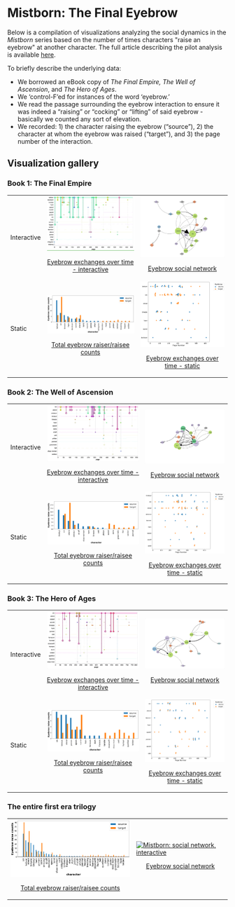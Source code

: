 # Mistborn: The Final Eyebrow

Below is a compilation of visualizations analyzing the social dynamics in the _Mistborn_ series based on the number of times characters "raise an eyebrow" at another character. The full article describing the pilot analysis is available [here](https://erinhwilson.medium.com/mistborn-the-final-eyebrow-54466c815285?sk=34fb429779981f41248ba118f6391465). 

To briefly describe the underlying data:
* We borrowed an eBook copy of _The Final Empire, The Well of Ascension_, and _The Hero of Ages_.
* We ‘control-F’ed for instances of the word ‘eyebrow.’
* We read the passage surrounding the eyebrow interaction to ensure it was indeed a “raising” or “cocking” or “lifting” of said eyebrow - basically we counted any sort of elevation.
* We recorded: 1) the character raising the eyebrow (“source”), 2) the character at whom the eyebrow was raised (“target”), and 3) the page number of the interaction.


## Visualization gallery

### Book 1: The Final Empire

<div>
    <table>
        <tr>
            <td>
                <p>Interactive</p>
            </td>
            <td>
                <a href="viz/fe_eyebrow_conn_int.html" title="Go to interactive visualization" display='inline'>
                    <img src="img/fe_conn_int.gif" alt="Final Empire: Connections over time, interactive" width="350"/>
                    <p style="text-align: center">Eyebrow exchanges over time - interactive</p>
                </a>
            </td>
            <td>
                <a href="viz/fe_net.html" title="Go to interactive visualization" display='inline'>
                    <img src="img/fe_net.gif" alt="Final Empire: social network, interactive" width="300"/>
                    <p style="text-align: center">Eyebrow social network</p>
                </a>
            </td>
        </tr>
        <tr>
            <td>
                <p>Static</p>
            </td>
            <td>
                <a href="viz/fe_counts.html" title="Go to static visualization" display='inline'>
                    <img src="viz/fe_counts.png" alt="Final Empire: Total eyebrow raises, static" width="350"/>
                    <p style="text-align: center">Total eyebrow raiser/raisee counts</p>
                </a>
            </td>
            <td>
                <a href="viz/fe_swarm.html" title="Go to static visualization" display='inline'>
                    <img src="viz/fe_swarm.png" alt="Final Empire: Connections over time, static" width="350"/>
                    <p style="text-align: center">Eyebrow exchanges over time - static</p>
                </a>
            </td>
        </tr>
    </table>
</div>

### Book 2: The Well of Ascension

<div>
    <table>
        <tr>
            <td>
                <p>Interactive</p>
            </td>
            <td>
                <a href="viz/wa_eyebrow_conn_int.html" title="Go to interactive visualization" display='inline'>
                    <img src="img/wa_conn_int.gif" alt="Well of Ascension: Connections over time, interactive" width="350"/>
                    <p style="text-align: center">Eyebrow exchanges over time - interactive</p>
                </a>
            </td>
            <td>
                <a href="viz/wa_net.html" title="Go to interactive visualization" display='inline'>
                    <img src="img/wa_net.gif" alt="Well of Ascension: social network, interactive" width="300"/>
                    <p style="text-align: center">Eyebrow social network</p>
                </a>
            </td>
        </tr>
        <tr>
            <td>
                <p>Static</p>
            </td>
            <td>
                <a href="viz/wa_counts.html" title="Go to static visualization" display='inline'>
                    <img src="viz/wa_counts.png" alt="Well of Ascension: Total eyebrow raises, static" width="350"/>
                    <p style="text-align: center">Total eyebrow raiser/raisee counts</p>
                </a>
            </td>
            <td>
                <a href="viz/wa_swarm.html" title="Go to static visualization" display='inline'>
                    <img src="viz/wa_swarm.png" alt="Well of Ascension: Connections over time, static" width="300"/>
                    <p style="text-align: center">Eyebrow exchanges over time - static</p>
                </a>
            </td>
        </tr>
    </table>
</div>

### Book 3: The Hero of Ages

<div>
    <table>
        <tr>
            <td>
                <p>Interactive</p>
            </td>
            <td>
                <a href="viz/ha_eyebrow_conn_int.html" title="Go to interactive visualization" display='inline'>
                    <img src="img/ha_conn_int.gif" alt="Hero of Ages: Connections over time, interactive" width="350"/>
                    <p style="text-align: center">Eyebrow exchanges over time - interactive</p>
                </a>
            </td>
            <td>
                <a href="viz/ha_net.html" title="Go to interactive visualization" display='inline'>
                    <img src="img/ha_net.gif" alt="Hero of Ages: social network, interactive" width="300"/>
                    <p style="text-align: center">Eyebrow social network</p>
                </a>
            </td>
        </tr>
        <tr>
            <td>
                <p>Static</p>
            </td>
            <td>
                <a href="viz/ha_counts.html" title="Go to static visualization" display='inline'>
                    <img src="viz/ha_counts.png" alt="Hero of Ages: Total eyebrow raises, static" width="350"/>
                    <p style="text-align: center">Total eyebrow raiser/raisee counts</p>
                </a>
            </td>
            <td>
                <a href="viz/ha_swarm.html" title="Go to static visualization" display='inline'>
                    <img src="viz/ha_swarm.png" alt="Hero of Ages: Connections over time, static" width="300"/>
                    <p style="text-align: center">Eyebrow exchanges over time - static</p>
                </a>
            </td>
        </tr>
    </table>
</div>

### The entire first era trilogy

<div>
    <table>
        <tr>
            <td>
                <a href="viz/mb_counts.html" title="Go to static visualization" display='inline'>
                    <img src="viz/mb_counts.png" alt="Mistborn: Total eyebrow raises, static" width="350"/>
                    <p style="text-align: center">Total eyebrow raiser/raisee counts</p>
                </a>
            </td>
            <td>
                <a href="viz/mb_net.html" title="Go to interactive visualization" display='inline'>
                    <img src="img/mb_net.gif" alt="Mistborn: social network, interactive" width="300"/>
                    <p style="text-align: center">Eyebrow social network</p>
                </a>
            </td>
        </tr>
    </table>
</div>
